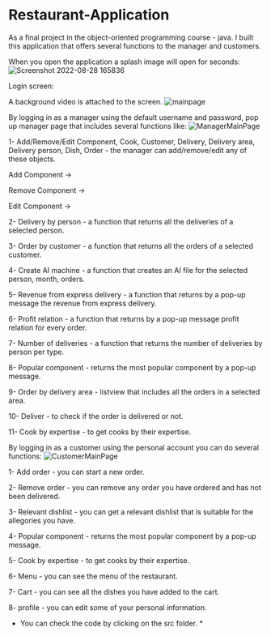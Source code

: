 # Restaurant-Application

As a final project in the object-oriented programming course - java. 
I built this application that offers several functions to the manager and customers.

When you open the application a splash image will open for seconds:
![Screenshot 2022-08-28 165836](https://user-images.githubusercontent.com/110395806/187079052-a9949cdf-affe-421a-b237-ca2efec0491a.png)

Login screen:

A background video is attached to the screen.
![mainpage](https://user-images.githubusercontent.com/110395806/187079084-3e2b40a0-6c6e-4549-85da-e195f3b26261.png)

By logging in as a manager using the default username and password, pop up manager page that includes several functions like:
![ManagerMainPage](https://user-images.githubusercontent.com/110395806/187079148-5de81df9-c267-4254-8a89-9ed6b48d4a7a.png)

1- Add/Remove/Edit Component, Cook, Customer, Delivery, Delivery area, Delivery person, Dish, Order - the manager can add/remove/edit any of these objects.

Add Component ->

Remove Component ->

Edit Component ->

2- Delivery by person - a function that returns all the deliveries of a selected person.

3- Order by customer - a function that returns all the orders of a selected customer.

4- Create AI machine - a function that creates an AI file for the selected person, month, orders.

5- Revenue from express delivery - a function that returns by a pop-up message the revenue from express delivery.
  
6- Profit relation - a function that returns by a pop-up message profit relation for every order.

7- Number of deliveries - a function that returns the number of deliveries by person per type.

8- Popular component - returns the most popular component by a pop-up message.

9- Order by delivery area - listview that includes all the orders in a selected area.

10- Deliver - to check if the order is delivered or not.

11- Cook by expertise - to get cooks by their expertise.

By logging in as a customer using the personal account you can do several functions:
![CustomerMainPage](https://user-images.githubusercontent.com/110395806/187396489-a50354e0-d8d6-4116-9de6-0626f9ed6964.png)

1- Add order - you can start a new order.

2- Remove order - you can remove any order you have ordered and has not been delivered.

3- Relevant dishlist - you can get a relevant dishlist that is suitable for the allegories you have.

4- Popular component - returns the most popular component by a pop-up message.

5- Cook by expertise - to get cooks by their expertise.

6- Menu - you can see the menu of the restaurant.

7- Cart - you can see all the dishes you have added to the cart.

8- profile - you can edit some of your personal information.


* You can check the code by clicking  on the src folder. *
